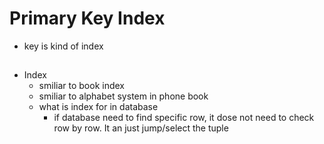 # Primary Key Index
* key is kind of index

##
* Index
    * smiliar to book index
    * smiliar to alphabet system in phone book
    * what is index for in database
        * if database need to find specific row, it dose not need to check row by row. It an just jump/select the tuple
